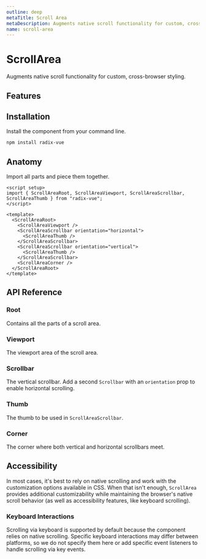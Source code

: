 ```yaml
---
outline: deep
metaTitle: Scroll Area
metaDescription: Augments native scroll functionality for custom, cross-browser styling.
name: scroll-area
---
```


<script setup>
import Description from '../../components/Description.vue'
import HeroContainer from '../../components/HeroContainer.vue'
import DemoScrollArea from '../../components/demo/ScrollArea/index.vue'
import PropsTable from '../../components/tables/PropsTable.vue'
import EmitsTable from '../../components/tables/EmitsTable.vue'
import DataAttributesTable from '../../components/tables/DataAttributesTable.vue'
import KeyboardTable from '../../components/tables/KeyboardTable.vue'
import Highlights from '../../components/Highlights.vue'
import HeroCodeGroup from '../../components/HeroCodeGroup.vue'
</script>

# ScrollArea

<Description>
Augments native scroll functionality for custom, cross-browser styling.
</Description>

<HeroContainer>
<DemoScrollArea />
<template v-slot:codeSlot>
<HeroCodeGroup>
<div filename="index.vue">

<<< ../../components/demo/ScrollArea/index.vue

</div>
</HeroCodeGroup>
</template>
</HeroContainer>

## Features
<Highlights
  :features="[
    'Scrollbar sits on top of the scrollable content, taking up no space.',
    'Scrolling is native; no underlying position movements via CSS transformations.',
    'Shims pointer behaviors only when interacting with the controls, so keyboard controls are unaffected.',
    'Supports Right to Left direction.',
  ]"
/>

## Installation

Install the component from your command line.

```bash
npm install radix-vue
```

## Anatomy

Import all parts and piece them together.

```vue
<script setup>
import { ScrollAreaRoot, ScrollAreaViewport, ScrollAreaScrollbar, ScrollAreaThumb } from "radix-vue";
</script>

<template>
  <ScrollAreaRoot>
    <ScrollAreaViewport />
    <ScrollAreaScrollbar orientation="horizontal">
      <ScrollAreaThumb />
    </ScrollAreaScrollbar>
    <ScrollAreaScrollbar orientation="vertical">
      <ScrollAreaThumb />
    </ScrollAreaScrollbar>
    <ScrollAreaCorner />
  </ScrollAreaRoot>
</template>
```

## API Reference

### Root

Contains all the parts of a scroll area.

<PropsTable
  :data="[
    {
      name: 'asChild',
      required: false,
      type: 'boolean',
      default: 'false',
      description: 'Change the default rendered element for the one passed as a child, merging their props and behavior.<br><br>Read our <a href=&quot;/guides/composition&quot;>Composition</a> guide for more details.',
    },
    {
      name: 'type',
      type: '&quot;auto&quot; | &quot;always&quot; | &quot;scroll&quot; | &quot;hover&quot;',
      typeSimple: 'enum',
      default: '&quot;hover&quot;',
      description: '<span> Describes the nature of scrollbar visibility, similar to how the scrollbar preferences in MacOS control visibility of native scrollbars. <br /> <br /> <Code>&quot;auto&quot;</Code> means that scrollbars are visible when content is overflowing on the corresponding orientation. <br /> <Code>&quot;always&quot;</Code> means that scrollbars are always visible regardless of whether the content is overflowing. <br /> <Code>&quot;scroll&quot;</Code> means that scrollbars are visible when the user is scrolling along its corresponding orientation. <br /> <Code>&quot;hover&quot;</Code> when the user is scrolling along its corresponding orientation and when the user is hovering over the scroll area.</span>',
    },
    {
      name: 'scrollHideDelay',
      type: 'number',
      default: '600',
      description: '<span> If <Code>type</Code> is set to either <Code>&quot;scroll&quot;</Code> or <Code>&quot;hover&quot;</Code>, this prop determines the length of time, in milliseconds, before the scrollbars are hidden after the user stops interacting with scrollbars.</span>',
    },
    {
      name: 'dir',
      required: false,
      type: '&quot;ltr&quot; | &quot;rtl&quot;',
      typeSimple: 'enum',
      description: '<span> The reading direction of the scroll area. If omitted, inherits globally from <Code>DirectionProvider</Code> or assumes LTR (left-to-right) reading mode.</span>',
    },
  ]"
/>

### Viewport

The viewport area of the scroll area.

<PropsTable
  :data="[
    {
      name: 'asChild',
      required: false,
      type: 'boolean',
      default: 'false',
      description: 'Change the default rendered element for the one passed as a child, merging their props and behavior.<br><br>Read our <a href=&quot;/guides/composition&quot;>Composition</a> guide for more details.',
    },
  ]"
/>

### Scrollbar

The vertical scrollbar. Add a second `Scrollbar` with an `orientation` prop to enable horizontal scrolling.

<PropsTable
  :data="[
    {
      name: 'asChild',
      required: false,
      type: 'boolean',
      default: 'false',
      description: 'Change the default rendered element for the one passed as a child, merging their props and behavior.<br><br>Read our <a href=&quot;/guides/composition&quot;>Composition</a> guide for more details.',
    },
    {
      name: 'orientation',
      required: false,
      type: '&quot;horizontal&quot; | &quot;vertical&quot;',
      typeSimple: 'enum',
      default: 'vertical',
      description: 'The orientation of the scrollbar',
    },
  ]"
/>

<DataAttributesTable
  :data="[
    {
      attribute: '[data-state]',
      values: ['visible', 'hidden'],
    },
    {
      attribute: '[data-orientation]',
      values: ['vertical', 'horizontal'],
    },
  ]"
/>

### Thumb

The thumb to be used in `ScrollAreaScrollbar`.

<PropsTable
  :data="[
    {
      name: 'asChild',
      required: false,
      type: 'boolean',
      default: 'false',
      description: 'Change the default rendered element for the one passed as a child, merging their props and behavior.<br><br>Read our <a href=&quot;/guides/composition&quot;>Composition</a> guide for more details.',
    },
  ]"
/>

<DataAttributesTable
  :data="[
    {
      attribute: '[data-state]',
      values: ['visible', 'hidden'],
    },
  ]"
/>

### Corner

The corner where both vertical and horizontal scrollbars meet.

<PropsTable
  :data="[
    {
      name: 'asChild',
      required: false,
      type: 'boolean',
      default: 'false',
      description: 'Change the default rendered element for the one passed as a child, merging their props and behavior.<br><br>Read our <a href=&quot;/guides/composition&quot;>Composition</a> guide for more details.',
    },
  ]"
/>

## Accessibility

In most cases, it's best to rely on native scrolling and work with the customization options available in CSS. When that isn't enough, `ScrollArea` provides additional customizability while maintaining the browser's native scroll behavior (as well as accessibility features, like keyboard scrolling).

### Keyboard Interactions

Scrolling via keyboard is supported by default because the component relies on native scrolling. Specific keyboard interactions may differ between platforms, so we do not specify them here or add specific event listeners to handle scrolling via key events.